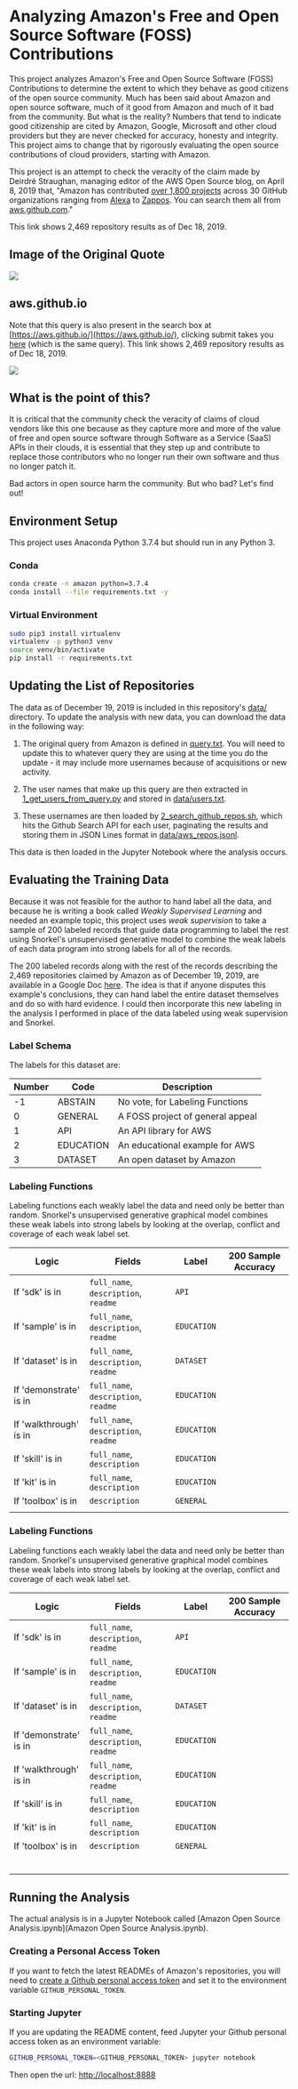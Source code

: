 # Analyzing Amazon's Free and Open Source Software (FOSS) Contributions

This project analyzes Amazon's Free and Open Source Software (FOSS) Contributions to 
determine the extent to which they behave as good citizens of the open source community. 
Much has been said about Amazon and open source software, much of it good from Amazon and
much of it bad from the community. But what is the reality? Numbers that tend to indicate 
good citizenship are cited by Amazon, Google, Microsoft and other cloud providers but they 
are never checked for accuracy, honesty and integrity. This project aims to change that by 
rigorously evaluating the open source contributions of cloud providers, starting with Amazon.


This project is an attempt to check the veracity of the claim made by Deirdré Straughan, managing editor of the AWS Open Source blog, on April 8, 2019 that, "Amazon has contributed [over 1,800 projects](https://github.com/search?utf8=%E2%9C%93&q=+user%3Aalexa+user%3Aamzn+user%3Aaws+user%3Aawsdocs+user%3Aawslabs+user%3Aaws-quickstart+user%3Ablox+user%3Aboto+user%3Ac9+user%3Acorretto+user%3Afirecracker-microvm+user%3Aaws-robotics+user%3Aajaxorg+user%3Agluon-api+user%3Acloud9ide+user%3ACarbonado+user%3Agoodreads+user%3AIvonaSoftware+user%3Atwitchtv+user%3Atwitchdev+user%3Atwitchscience+user%3Ajustintv+user%3AZappos+user%3Aamazon-archives+user%3Aalexa-labs+user%3Aaws-samples+user%3Aaws-amplify+user%3Aaws-cloudformation+user%3Aaws-solutions+user%3Aopendistro-for-elasticsearch+user%3Aopendistro&type=Repositories&ref=advsearch&l=&l=) 
across 30 GitHub organizations ranging from [Alexa](https://github.com/alexa) to 
[Zappos](https://github.com/Zappos). You can search them all from 
[aws.github.com](https://aws.github.io/)."

This link shows 2,469 repository results as of Dec 18, 2019.

## Image of the Original Quote

![](images/amazon_1800_projects.png)

## aws.github.io

Note that this query is also present in the search box at [https://aws.github.io/](https://aws.github.io/), clicking submit takes you [here](https://github.com/search?utf8=%E2%9C%93&q=+user%3Aalexa+user%3Aamzn+user%3Aaws+user%3Aawsdocs+user%3Aawslabs+user%3Aaws-quickstart+user%3Ablox+user%3Aboto+user%3Ac9+user%3Acorretto+user%3Afirecracker-microvm+user%3Aaws-robotics+user%3Aajaxorg+user%3Agluon-api+user%3Acloud9ide+user%3ACarbonado+user%3Agoodreads+user%3AIvonaSoftware+user%3Atwitchtv+user%3Atwitchdev+user%3Atwitchscience+user%3Ajustintv+user%3AZappos+user%3Aamazon-archives+user%3Aalexa-labs+user%3Aaws-samples+user%3Aaws-amplify+user%3Aaws-cloudformation+user%3Aaws-solutions+user%3Aopendistro-for-elasticsearch+user%3Aopendistro&type=Repositories&ref=advsearch&l=&l=) (which is the same query). This link shows 2,469 repository results as of Dec 18, 2019.

![](images/aws.github.io.png)

## What is the point of this?

It is critical that the community check the veracity of claims of cloud vendors like this one because as they capture more and more of the value of free and open source software through Software as a Service (SaaS) APIs in their clouds, it is essential that they step up and contribute to replace those contributors who no longer run their own software and thus no longer patch it. 

Bad actors in open source harm the community. But who bad? Let's find out!

## Environment Setup

This project uses Anaconda Python 3.7.4 but should run in any Python 3.

### Conda

```bash
conda create -n amazon python=3.7.4
conda install --file requirements.txt -y
```

### Virtual Environment

```bash
sudo pip3 install virtualenv 
virtualenv -p python3 venv
source venv/bin/activate
pip install -r requirements.txt
```

## Updating the List of Repositories

The data as of December 19, 2019 is included in this repository's [data/](data/) directory. To update the analysis with new data, you can download the data in the following way:

1. The original query from Amazon is defined in [query.txt](query.txt). You will need to update this to whatever query they are using at the time you do the update - it may include more usernames because of acquisitions or new activity.

2. The user names that make up this query are then extracted in [1_get_users_from_query.py](1_get_users_from_query.py) and stored in [data/users.txt](data/users.txt).

3. These usernames are then loaded by [2_search_github_repos.sh](2_search_github_repos.sh), which hits the Github Search API for each user, paginating the results and storing them in JSON Lines format in [data/aws_repos.jsonl](data/aws_repos.jsonl).

This data is then loaded in the Jupyter Notebook where the analysis occurs.


## Evaluating the Training Data

Because it was not feasible for the author to hand label all the data, and because he is
writing a book called *Weakly Supervised Learning* and needed an example topic, this project 
uses *weak supervision* to take a sample of 200 labeled records that guide data programming 
to label the rest using Snorkel's unsupervised generative model to combine the weak labels 
of each data program into strong labels for all of the records.

The 200 labeled records along with the rest of the records describing the 2,469 repositories 
claimed by Amazon as of December 19, 2019, are available in a Google Doc 
[here](https://docs.google.com/spreadsheets/d/1ULt0KxIdb5HUJCEMt_AmOuPbTvN1zg8UA_4RvjlVwXQ/edit?usp=sharing). 
The idea is that if anyone disputes this example's conclusions, they can hand label the 
entire dataset themselves and do so with hard evidence. I could then incorporate this new
labeling in the analysis I performed in place of the data labeled using weak supervision
and Snorkel.

### Label Schema

The labels for this dataset are:

| Number | Code      | Description                      |
|--------|-----------|----------------------------------|
| -1     | ABSTAIN   | No vote, for Labeling Functions  |
| 0      | GENERAL   | A FOSS project of general appeal |
| 1      | API       | An API library for AWS           |
| 2      | EDUCATION | An educational example for AWS   |
| 3      | DATASET   | An open dataset by Amazon        |

### Labeling Functions

Labeling functions each weakly label the data and need only be better than random. Snorkel's
unsupervised generative graphical model combines these weak labels into strong labels by 
looking at the overlap, conflict and coverage of each weak label set.

| Logic                  | Fields                               | Label       | 200 Sample Accuracy |
|------------------------|--------------------------------------|-------------|---------------------|
| If 'sdk' is in         | `full_name`, `description`, `readme` | `API`       |                     |
| If 'sample' is in      | `full_name`, `description`, `readme` | `EDUCATION` |                     |
| If 'dataset' is in     | `full_name`, `description`, `readme` | `DATASET`   |                     |
| If 'demonstrate' is in | `full_name`, `description`, `readme` | `EDUCATION` |                     |
| If 'walkthrough' is in | `full_name`, `description`, `readme` | `EDUCATION` |                     |
| If 'skill' is in       | `full_name`, `description`           | `EDUCATION` |                     |
| If 'kit' is in         | `full_name`, `description`           | `EDUCATION` |                     |
| If 'toolbox' is in     | `description`                        | `GENERAL`   |                     |
|                        |                                      |             |                     |

### Labeling Functions

Labeling functions each weakly label the data and need only be better than random. Snorkel's
unsupervised generative graphical model combines these weak labels into strong labels by 
looking at the overlap, conflict and coverage of each weak label set.

| Logic                  | Fields                               | Label       | 200 Sample Accuracy |
|------------------------|--------------------------------------|-------------|---------------------|
| If 'sdk' is in         | `full_name`, `description`, `readme` | `API`       |                     |
| If 'sample' is in      | `full_name`, `description`, `readme` | `EDUCATION` |                     |
| If 'dataset' is in     | `full_name`, `description`, `readme` | `DATASET`   |                     |
| If 'demonstrate' is in | `full_name`, `description`, `readme` | `EDUCATION` |                     |
| If 'walkthrough' is in | `full_name`, `description`, `readme` | `EDUCATION` |                     |
| If 'skill' is in       | `full_name`, `description`           | `EDUCATION` |                     |
| If 'kit' is in         | `full_name`, `description`           | `EDUCATION` |                     |
| If 'toolbox' is in     | `description`                        | `GENERAL`   |                     |
|                        |                                      |             |                     |
|                        |                                      |             |                     |
|                        |                                      |             |                     |
|                        |                                      |             |                     |
|                        |                                      |             |                     |
|                        |                                      |             |                     |

## Running the Analysis

The actual analysis is in a Jupyter Notebook called [Amazon Open Source Analysis.ipynb](Amazon Open Source Analysis.ipynb).

### Creating a Personal Access Token

If you want to fetch the latest READMEs of Amazon's repositories, you will need to [create a Github personal access token](https://help.github.com/en/github/authenticating-to-github/creating-a-personal-access-token-for-the-command-line) and set it to the environment variable `GITHUB_PERSONAL_TOKEN`.


### Starting Jupyter

If you are updating the README content, feed Jupyter your Github personal access token as an environment variable:

```bash
GITHUB_PERSONAL_TOKEN=<GITHUB_PERSONAL_TOKEN> jupyter notebook
```

Then open the url: [http://localhost:8888](http://localhost:8888)

